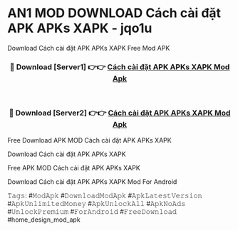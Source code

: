 # AN1 MOD DOWNLOAD Cách cài đặt APK APKs XAPK - jqo1u
Download Cách cài đặt APK APKs XAPK Free Mod APK

<div align="center">
<h3>🔴 Download [Server1] 👉👉 <a href="https://apk-comot.site?title=Cách_cài_đặt_APK_APKs_XAPK">Cách cài đặt APK APKs XAPK Mod Apk</a></h3><br>

<h3>🔴 Download [Server2] 👉👉 <a href="https://apk-comot.site?title=Cách_cài_đặt_APK_APKs_XAPK">Cách cài đặt APK APKs XAPK Mod Apk</a></h3>
</div>


Free Download APK MOD Cách cài đặt APK APKs XAPK

Download Cách cài đặt APK APKs XAPK 

Free APK MOD Cách cài đặt APK APKs XAPK 

Download Cách cài đặt APK APKs XAPK Mod For Android

𝚃𝚊𝚐𝚜: #𝙼𝚘𝚍𝙰𝚙𝚔 #𝙳𝚘𝚠𝚗𝚕𝚘𝚊𝚍𝙼𝚘𝚍𝙰𝚙𝚔 #𝙰𝚙𝚔𝙻𝚊𝚝𝚎𝚜𝚝𝚅𝚎𝚛𝚜𝚒𝚘𝚗 #𝙰𝚙𝚔𝚄𝚗𝚕𝚒𝚖𝚒𝚝𝚎𝚍𝙼𝚘𝚗𝚎𝚢 #𝙰𝚙𝚔𝚄𝚗𝚕𝚘𝚌𝚔𝙰𝚕𝚕 #𝙰𝚙𝚔𝙽𝚘𝙰𝚍𝚜 #𝚄𝚗𝚕𝚘𝚌𝚔𝙿𝚛𝚎𝚖𝚒𝚞𝚖 #𝙵𝚘𝚛𝙰𝚗𝚍𝚛𝚘𝚒𝚍 #𝙵𝚛𝚎𝚎𝙳𝚘𝚠𝚗𝚕𝚘𝚊𝚍 #home_design_mod_apk